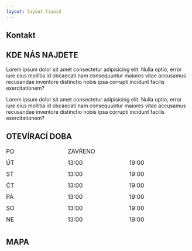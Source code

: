 ```yaml
---
layout: layout.liquid
---
```


<style>
.parent {
    display: grid;
    align-content: center;
    grid-template-columns: repeat(3, minmax(130px, 1fr));
    grid-template-rows: repeat(7, 30px);
    grid-column-gap: 0px;
    grid-row-gap: 1px;
    font-size: 16px;
}

.div1 { grid-area: 1 / 1 / 2 / 2; }
.div2 { grid-area: 2 / 1 / 3 / 2; }
.div3 { grid-area: 3 / 1 / 4 / 2; }
.div4 { grid-area: 4 / 1 / 5 / 2; }
.div5 { grid-area: 5 / 1 / 6 / 2; }
.div6 { grid-area: 6 / 1 / 7 / 2; }
.div7 { grid-area: 7 / 1 / 8 / 2; }
.div8 { grid-area: 1 / 2 / 2 / 4; }
.div9 { grid-area: 2 / 2 / 3 / 3; }
.div10 { grid-area: 2 / 3 / 3 / 4; }
.div11 { grid-area: 3 / 2 / 4 / 3; }
.div12 { grid-area: 3 / 3 / 4 / 4; }
.div13 { grid-area: 4 / 2 / 5 / 3; }
.div14 { grid-area: 4 / 3 / 5 / 4; }
.div15 { grid-area: 5 / 2 / 6 / 3; }
.div16 { grid-area: 5 / 3 / 6 / 4; }
.div17 { grid-area: 6 / 2 / 7 / 3; }
.div18 { grid-area: 6 / 3 / 7 / 4; }
.div19 { grid-area: 7 / 2 / 8 / 3; }
.div20 { grid-area: 7 / 3 / 8 / 4; }
</style>

<section class="ginger-cat between">
    <div class="container">
        <div class="global-headline">
            <div class="animate-top">
                <h2 class="sub-headline">
                    <span class="first-letter">K</span>ontakt
                </h2>
            </div>
</section>
<!-- HLEDAJI DOMOV - KONEC -->

<section class="cat-section">
    <div class="container">
            <div class="description animate-right">
                <div class="global-headline">
                    <h1 class="headline headline-dark">KDE NÁS NAJDETE</h1>
                    <div class="asterisk"><i class="fas fa-askerisk"></i></div>
                </div>
                <p>Lorem ipsum dolor sit amet consectetur adipisicing elit. Nulla optio, error iure eius mollitia id
                    obcaecati nam consequuntur maiores vitae accusamus recusandae inventore distinctio nobis ipsa 
                    corrupti incidunt facilis exercitationem?
                </p>
                <p>Lorem ipsum dolor sit amet consectetur adipisicing elit. Nulla optio, error iure eius mollitia id
                    obcaecati nam consequuntur maiores vitae accusamus recusandae inventore distinctio nobis ipsa 
                    corrupti incidunt facilis exercitationem?
                </p>
                <div class="global-headline">
                    <h1 class="headline headline-dark">OTEVÍRACÍ DOBA</h1>
                    <div class="asterisk"><i class="fas fa-askerisk"></i></div>
                </div>
                <div class="center">
                <div class="parent">
<div class="div1 center bold"> PO</div>
<div class="div2 center bold"> ÚT</div>
<div class="div3 center bold"> ST</div>
<div class="div4 center bold"> ČT</div>
<div class="div5 center bold"> PÁ</div>
<div class="div6 center bold"> SO</div>
<div class="div7 center bold"> NE</div>
<div class="div8 center">ZAVŘENO</div>
<div class="div9 center"> 13:00</div>
<div class="div10 center"> 19:00</div>
<div class="div11 center"> 13:00</div>
<div class="div12 center"> 19:00</div>
<div class="div13 center"> 13:00</div>
<div class="div14 center"> 19:00</div>
<div class="div15 center"> 13:00</div>
<div class="div16 center"> 19:00</div>
<div class="div17 center"> 13:00</div>
<div class="div18 center"> 19:00</div>
<div class="div19 center"> 13:00</div>
<div class="div20 center"> 19:00</div>
</div>
                </div>               
            </div>
                <div class="global-headline">
                    <h1 class="headline headline-dark">MAPA</h1>
                    <div class="asterisk"><i class="fas fa-askerisk"></i></div>
                </div>
                <div class="center"><div id="mapid" style="width: 600px; height: 400px;"></div></div>
<script>
	var mymap = L.map('mapid').setView([49.3012225, 17.3864669], 16);
	L.tileLayer('https://api.mapbox.com/styles/v1/{id}/tiles/{z}/{x}/{y}?access_token=pk.eyJ1IjoibWFwYm94IiwiYSI6ImNpejY4NXVycTA2emYycXBndHRqcmZ3N3gifQ.rJcFIG214AriISLbB6B5aw', {
		maxZoom: 18,
		attribution: 'Map data &copy; <a href="https://www.openstreetmap.org/copyright">OpenStreetMap</a> contributors, ' +
			'Imagery © <a href="https://www.mapbox.com/">Mapbox</a>',
		id: 'mapbox/streets-v11',
		tileSize: 512,
		zoomOffset: -1
	}).addTo(mymap);
    let catIcon = L.icon({
    iconUrl: '/images/icon.png',
    iconSize:     [57, 90], // size of the icon
    iconAnchor:   [22, 94], // point of the icon which will correspond to marker's location
    popupAnchor:  [-3, -76]}) // point from which the popup should open relative to the iconAnchor
	L.marker([49.3012225, 17.3864669], {icon: catIcon}).addTo(mymap)
		.bindPopup("<b>Kočičí kavárna</b><br />Kitt&Café").openPopup();
	L.polygon([
		[51.509, -0.08],
		[51.503, -0.06],
		[51.51, -0.047]
	]).addTo(mymap).bindPopup("I am a polygon.");
    var popup = L.popup();
	function onMapClick(e) {
		popup
			.setLatLng(e.latlng)
			.setContent("You clicked the map at " + e.latlng.toString())
			.openOn(mymap);
	}
	mymap.on('click', onMapClick);
</script>
        </div>
    </div>
</section>
